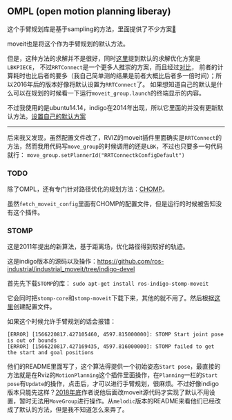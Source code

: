 OMPL (open motion planning liberay)
----

这个手臂规划库是基于sampling的方法，里面提供了不少方案[:link:](https://ompl.kavrakilab.org/planners.html)

moveit也是将这个作为手臂规划的默认方法。

但是，这种方法的求解并不是很好，同时[这里](https://github.com/ros-planning/moveit/issues/197)提到默认的求解优化方案是`LBKPIECE`，
不过`RRTConnect`是一个更多人推崇的方案，而且经过[对比](https://github.com/ros-planning/moveit/issues/197#issuecomment-249539630)，
前者的计算耗时也比后者的要多（我自己简单测的结果是前者大概比后者多一倍时间）；所以2016年后的版本好像将默认设置为`RRTConnect`了。
如果想知道自己的默认是什么可以在规划的时候看一下运行`moveit_group.launch`的终端显示的内容。

不过我使用的是ubuntu14.14，indigo在2014年出现，所以它里面的并没有更新默认方法。[设置自己的默认方案](https://github.com/ros-planning/moveit_ros/pull/625#issuecomment-158246373)

----

后来我又发现，虽然配置文件改了，RVIZ的moveit插件里面确实是`RRTConnect`的方法，然而我用代码写`move_group`的时候调用的还是`LBK`，不过也只要多一句代码就行：
```move_group.setPlannerId("RRTConnectkConfigDefault")```


### TODO
除了OMPL，还有专门针对路径优化的规划方法：[CHOMP](https://ros-planning.github.io/moveit_tutorials/doc/chomp_planner/chomp_planner_tutorial.html)。

虽然`fetch_moveit_config`里面有CHOMP的配置文件，但是运行的时候被告知没有这个插件。

### STOMP
这是2011年提出的新算法，基于距离场，优化路径得到较好的轨迹。

这是indigo版本的源码以及操作：https://github.com/ros-industrial/industrial_moveit/tree/indigo-devel

首先先下载`STOMP`的库：
```sudo apt-get install ros-indigo-stomp-moveit```

它会同时把`stomp-core`和`stomp-moveit`下载下来，其他的就不用了。然后根据[这里](http://docs.ros.org/melodic/api/moveit_tutorials/html/doc/stomp_planner/stomp_planner_tutorial.html)创建配置文件。

如果这个时候允许手臂规划的话会报错：

    [ERROR] [1566220817.427105460, 4597.815000000]: STOMP Start joint pose is out of bounds
    [ERROR] [1566220817.427169435, 4597.816000000]: STOMP failed to get the start and goal positions


他们的README里面写了，这个算法得提供一个初始姿态`Start pose`，最直接的方法就是在Rviz的`MotionPlanning`这个插件里面操作，在`Planning`一栏的`Start pose`有`Update`的操作，点击后，才可以进行手臂规划，很麻烦。不过好像indigo版本只能先这样？[2018年底](https://github.com/ros-industrial/industrial_moveit/issues/64)作者说他后面改moveit源代码才实现了默认不用设置，暂时无法用`MoveGroup`进行操作。从`melodic`版本的README来看他们已经改成了默认的方法，但是我不知道怎么来弄了。
